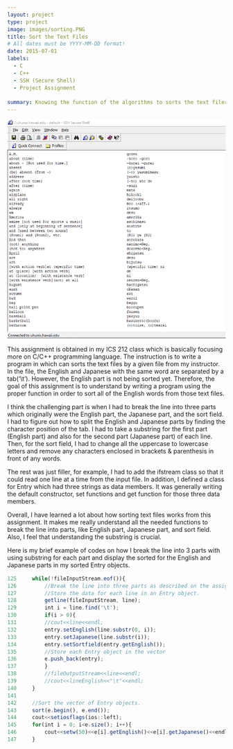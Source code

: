 ```yaml
---
layout: project
type: project
image: images/sorting.PNG
title: Sort the Text Files
# All dates must be YYYY-MM-DD format!
date: 2015-07-01
labels:
  - C
  - C++
  - SSH (Secure Shell)
  - Project Assignment
  
summary: Knowing the function of the algorithms to sorts the text files using C/C++ programming languages.
---
```


<img class="ui large right floated rounded image" src="../images/sorting.PNG">

This assignment is obtained in my ICS 212 class which is basically focusing more on C/C++ programming language. The instruction is to write a program in which can sorts the text files by a given file from my instructor. In the file, the English and Japanese with the same word are separated by a tab(‘\t’). However, the English part is not being sorted yet. Therefore, the goal of this assignment is to understand by writing a program using the proper function in order to sort all of the English words from those text files. 

I think the challenging part is when I had to break the line into three parts which originally were the English part, the Japanese part, and the sort field. I had to figure out how to split the English and Japanese parts by finding the character position of the tab. I had to take a substring for the first part (English part) and also for the second part (Japanese part) of each line. Then, for the sort field, I had to change all the uppercase to lowercase letters and remove any characters enclosed in brackets & parenthesis in front of any words.

The rest was just filler, for example, I had to add the ifstream class so that it could read one line at a time from the input file. In addition, I defined a class for Entry which had three strings as data members. It was generally writing the default constructor, set functions and get function for those three data members.

Overall, I have learned a lot about how sorting text files works from this assignment. It makes me really understand all the needed functions to break the line into parts, like English part, Japanese part, and sort field. Also, I feel that understanding the substring is crucial.

Here is my brief example of codes on how I break the line into 3 parts with using substring for each part and display the sorted for the English and Japanese parts in my sorted Entry objects.
```js
125     while(!fileInputStream.eof()){
126         //Break the line into three parts as described on the assignment webpage. 
127         //Store the data for each line in an Entry object. 
128         getline(fileInputStream, line);
129         int i = line.find('\t');
130         if(i > 0){
131         //cout<<line<<endl;
132         entry.setEnglish(line.substr(0, i));
133         entry.setJapanese(line.substr(i));
134         entry.setSortfield(entry.getEnglish());
135         //Store each Entry object in the vector
136         e.push_back(entry);
137         }
138         //fileOutputStream<<line<<endl;
139         //cout<<lineEnglish<<"\t"<<endl;
140     }
141 
142     //Sort the vector of Entry objects.
143     sort(e.begin(), e.end());
144     cout<<setiosflags(ios::left);
145     for(int i = 0; i<e.size(); i++){
146         cout<<setw(50)<<e[i].getEnglish()<<e[i].getJapanese()<<endl;
147     }

```

